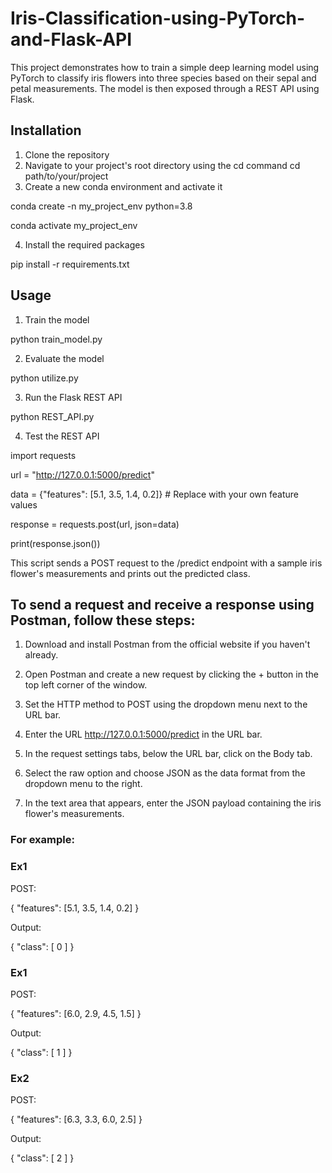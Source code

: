 # Iris-Classification-using-PyTorch-and-Flask-API

This project demonstrates how to train a simple deep learning model using PyTorch to classify iris flowers into three species based on their sepal and petal measurements. The model is then exposed through a REST API using Flask.

## Installation
1. Clone the repository
2. Navigate to your project's root directory using the cd command cd path/to/your/project
3. Create a new conda environment and activate it

conda create -n my_project_env python=3.8

conda activate my_project_env

4. Install the required packages

pip install -r requirements.txt

## Usage

1. Train the model

python train_model.py

2. Evaluate the model

python utilize.py

3. Run the Flask REST API

python REST_API.py

4. Test the REST API

import requests

url = "http://127.0.0.1:5000/predict"

data = {"features": [5.1, 3.5, 1.4, 0.2]}  # Replace with your own feature values

response = requests.post(url, json=data)

print(response.json())


This script sends a POST request to the /predict endpoint with a sample iris flower's measurements and prints out the predicted class.

## To send a request and receive a response using Postman, follow these steps:

1. Download and install Postman from the official website if you haven't already.

2. Open Postman and create a new request by clicking the + button in the top left corner of the window.

3. Set the HTTP method to POST using the dropdown menu next to the URL bar.

4. Enter the URL http://127.0.0.1:5000/predict in the URL bar.

5. In the request settings tabs, below the URL bar, click on the Body tab.

6. Select the raw option and choose JSON as the data format from the dropdown menu to the right.

7. In the text area that appears, enter the JSON payload containing the iris flower's measurements. 

### For example:
### Ex1
POST: 

{
  "features": [5.1, 3.5, 1.4, 0.2]
}

Output:

{
  "class": [
    0
  ]
}

### Ex1
POST:

{
  "features": [6.0, 2.9, 4.5, 1.5]
}

Output:

{
  "class": [
    1
  ]
}

### Ex2
POST:

{
  "features": [6.3, 3.3, 6.0, 2.5]
}

Output:

{
  "class": [
    2
  ]
}


